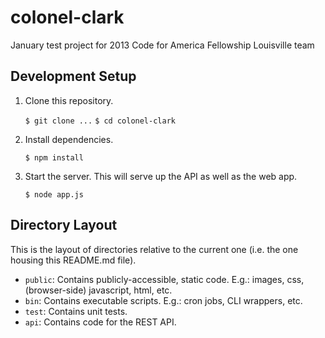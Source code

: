 # colonel-clark

January test project for 2013 Code for America Fellowship Louisville team

## Development Setup

1. Clone this repository.

    `$ git clone ...`
    `$ cd colonel-clark`

1. Install dependencies.

    `$ npm install`

1. Start the server. This will serve up the API as well as the web app.

    `$ node app.js`

## Directory Layout

This is the layout of directories relative to the current one (i.e. the one housing this README.md file).
* `public`: Contains publicly-accessible, static code. E.g.: images, css, (browser-side) javascript, html, etc.
* `bin`: Contains executable scripts. E.g.: cron jobs, CLI wrappers, etc.
* `test`: Contains unit tests.
* `api`: Contains code for the REST API.
